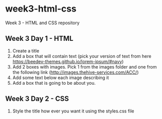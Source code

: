 # week3-html-css
Week 3 - HTML and CSS repository 


## Week 3 Day 1 - HTML

1. Create a title
2. Add a box that will contain text (pick your version of text from here https://beedev-themes.github.io/lorem-ipsum/#navy)
3. Add 2 boxes with images. Pick 1 from the images folder and one from the following link (http://images.thehive-services.com/ACC/)
4. Add some text below each image describing it
5. Add a box that is going to be about you.



## Week 3 Day 2 - CSS

1. Style the title how ever you want it using the styles.css file